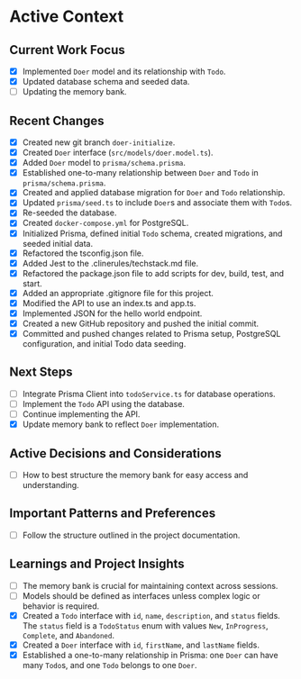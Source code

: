 # Active Context

## Current Work Focus

- [x] Implemented `Doer` model and its relationship with `Todo`.
- [x] Updated database schema and seeded data.
- [ ] Updating the memory bank.

## Recent Changes

- [x] Created new git branch `doer-initialize`.
- [x] Created `Doer` interface (`src/models/doer.model.ts`).
- [x] Added `Doer` model to `prisma/schema.prisma`.
- [x] Established one-to-many relationship between `Doer` and `Todo` in `prisma/schema.prisma`.
- [x] Created and applied database migration for `Doer` and `Todo` relationship.
- [x] Updated `prisma/seed.ts` to include `Doer`s and associate them with `Todo`s.
- [x] Re-seeded the database.
- [x] Created `docker-compose.yml` for PostgreSQL.
- [x] Initialized Prisma, defined initial `Todo` schema, created migrations, and seeded initial data.
- [x] Refactored the tsconfig.json file.
- [x] Added Jest to the .clinerules/techstack.md file.
- [x] Refactored the package.json file to add scripts for dev, build, test, and start.
- [x] Added an appropriate .gitignore file for this project.
- [x] Modified the API to use an index.ts and app.ts.
- [x] Implemented JSON for the hello world endpoint.
- [x] Created a new GitHub repository and pushed the initial commit.
- [x] Committed and pushed changes related to Prisma setup, PostgreSQL configuration, and initial Todo data seeding.

## Next Steps

- [ ] Integrate Prisma Client into `todoService.ts` for database operations.
- [ ] Implement the `Todo` API using the database.
- [ ] Continue implementing the API.
- [x] Update memory bank to reflect `Doer` implementation.

## Active Decisions and Considerations

- [ ] How to best structure the memory bank for easy access and understanding.

## Important Patterns and Preferences

- [ ] Follow the structure outlined in the project documentation.

## Learnings and Project Insights

- [ ] The memory bank is crucial for maintaining context across sessions.
- [ ] Models should be defined as interfaces unless complex logic or behavior is required.
- [x] Created a `Todo` interface with `id`, `name`, `description`, and `status` fields. The `status` field is a `TodoStatus` enum with values `New`, `InProgress`, `Complete`, and `Abandoned`.
- [x] Created a `Doer` interface with `id`, `firstName`, and `lastName` fields.
- [x] Established a one-to-many relationship in Prisma: one `Doer` can have many `Todo`s, and one `Todo` belongs to one `Doer`.
